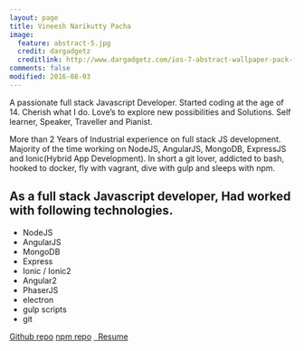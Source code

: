 ```yaml
---
layout: page
title: Vineesh Narikutty Pacha
image:
  feature: abstract-5.jpg
  credit: dargadgetz
  creditlink: http://www.dargadgetz.com/ios-7-abstract-wallpaper-pack-for-iphone-5-and-ipod-touch-retina/
comments: false
modified: 2016-08-03
---
```


A passionate full stack Javascript Developer. Started coding at the age of 14. Cherish what I do. Love’s to explore new possibilities and Solutions. Self learner, Speaker, Traveller and Pianist.

More than 2 Years of Industrial experience on full stack JS development. Majority of the time working on NodeJS, AngularJS, MongoDB, ExpressJS and Ionic(Hybrid App Development). In short a git lover, addicted to bash, hooked to docker, fly with vagrant, dive with gulp and sleeps with npm.

## As a full stack Javascript developer, Had worked with following technologies.

* NodeJS
* AngularJS
* MongoDB
* Express
* Ionic / Ionic2
* Angular2
* PhaserJS
* electron
* gulp scripts
* git

<div markdown="0" class='animated fadeInDown'><a href="https://www.github.com/{{ site.owner.github }}" class="btn btn-info">Github repo</a> <a href="https://www.npmjs.com/~vineeshnp" class="btn btn-success">npm repo</a>
 <a class="btn" target="_blank" href="{{ site.url }}/resume">
           <i class="fa fa-fw fa-book"></i>&nbsp; Resume
           </a>
</div>
